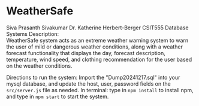 # WeatherSafe

Siva Prasanth Sivakumar
Dr. Katherine Herbert-Berger
CSIT555 Database Systems
Description:  
 WeatherSafe system acts as an extreme weather warning system to warn the user of mild or dangerous weather conditions, along with a weather forecast functionality that displays the day, forecast description, temperature, wind speed, and clothing recommendation for the user based on the weather conditions.

Directions to run the system:
Import the "Dump20241217.sql" into your mysql database, and update the host, user, password fields on the `src/server.js` file as needed.
In terminal: type in `npm install` to install npm, and type in `npm start` to start the system.
